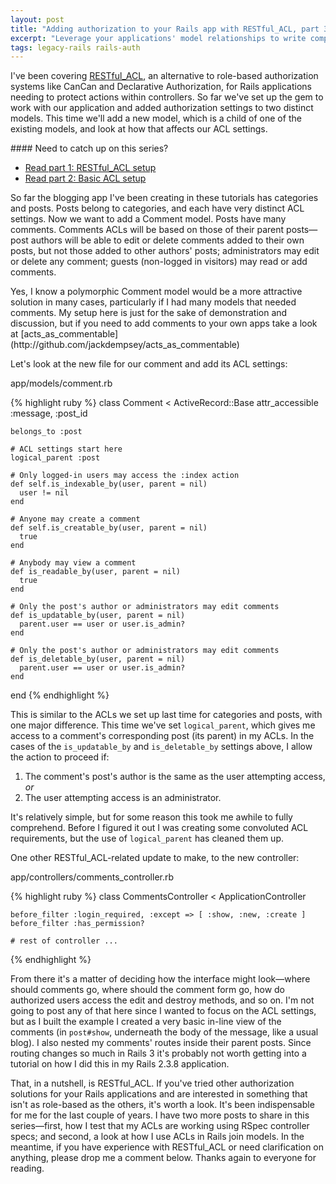 ```yaml
---
layout: post
title: "Adding authorization to your Rails app with RESTful_ACL, part 3: Parent and child objects"
excerpt: "Leverage your applications' model relationships to write complex, but clean, authorization rules."
tags: legacy-rails rails-auth
---
```


I've been covering [RESTful_ACL](http://github.com/mdarby/restful_acl), an alternative to role-based authorization systems like CanCan and Declarative Authorization, for Rails applications needing to protect actions within controllers. So far we've set up the gem to work with our application and added authorization settings to two distinct models. This time we'll add a new model, which is a child of one of the existing models, and look at how that affects our ACL settings.

<div class="alert alert-info" markdown="1">
#### Need to catch up on this series?

* [Read part 1: RESTful_ACL setup](/2010/06/16/authorization-restful-acl-1.html)
* [Read part 2: Basic ACL setup](/2010/06/21/authorization-restful-acl-2.html)
</div>

So far the blogging app I've been creating in these tutorials has categories and posts. Posts belong to categories, and each have very distinct ACL settings. Now we want to add a Comment model. Posts have many comments. Comments ACLs will be based on those of their parent posts&mdash;post authors will be able to edit or delete comments added to their own posts, but not those added to other authors' posts; administrators may edit or delete any comment; guests (non-logged in visitors) may read or add comments.

<div class="alert alert-info" markdown="1">
Yes, I know a polymorphic Comment model would be a more attractive solution in many cases, particularly if I had many models that needed comments. My setup here is just for the sake of demonstration and discussion, but if you need to add comments to your own apps take a look at [acts_as_commentable](http://github.com/jackdempsey/acts_as_commentable)
</div>

Let's look at the new file for our comment and add its ACL settings:

<div class="box code">
  app/models/comment.rb
</div>

{% highlight ruby %}
  class Comment < ActiveRecord::Base
    attr_accessible :message, :post_id

    belongs_to :post

    # ACL settings start here
    logical_parent :post

    # Only logged-in users may access the :index action
    def self.is_indexable_by(user, parent = nil)
      user != nil
    end

    # Anyone may create a comment
    def self.is_creatable_by(user, parent = nil)
      true
    end

    # Anybody may view a comment
    def is_readable_by(user, parent = nil)
      true
    end

    # Only the post's author or administrators may edit comments
    def is_updatable_by(user, parent = nil)
      parent.user == user or user.is_admin?
    end

    # Only the post's author or administrators may edit comments
    def is_deletable_by(user, parent = nil)
      parent.user == user or user.is_admin?
    end
  end
{% endhighlight %}

This is similar to the ACLs we set up last time for categories and posts, with one major difference. This time we've set `logical_parent`, which gives me access to a comment's corresponding post (its parent) in my ACLs. In the cases of the `is_updatable_by` and `is_deletable_by` settings above, I allow the action to proceed if:

1. The comment's post's author is the same as the user attempting access, _or_
2. The user attempting access is an administrator.

It's relatively simple, but for some reason this took me awhile to fully comprehend. Before I figured it out I was creating some convoluted ACL requirements, but the use of `logical_parent` has cleaned them up.

One other RESTful_ACL-related update to make, to the new controller:

<div class="code box">
  app/controllers/comments_controller.rb
</div>

{% highlight ruby %}
  class CommentsController < ApplicationController

    before_filter :login_required, :except => [ :show, :new, :create ]
    before_filter :has_permission?
    
    # rest of controller ...
{% endhighlight %}

From there it's a matter of deciding how the interface might look&mdash;where should comments go, where should the comment form go, how do authorized users access the edit and destroy methods, and so on. I'm not going to post any of that here since I wanted to focus on the ACL settings, but as I built the example I created a very basic in-line view of the comments (in `post#show`, underneath the body of the message, like a usual blog). I also nested my comments' routes inside their parent posts. Since routing changes so much in Rails 3 it's probably not worth getting into a tutorial on how I did this in my Rails 2.3.8 application.

That, in a nutshell, is RESTful_ACL. If you've tried other authorization solutions for your Rails applications and are interested in something that isn't as role-based as the others, it's worth a look. It's been indispensable for me for the last couple of years. I have two more posts to share in this series&mdash;first, how I test that my ACLs are working using RSpec controller specs; and second, a look at how I use ACLs in Rails join models. In the meantime, if you have experience with RESTful_ACL or need clarification on anything, please drop me a comment below. Thanks again to everyone for reading.
